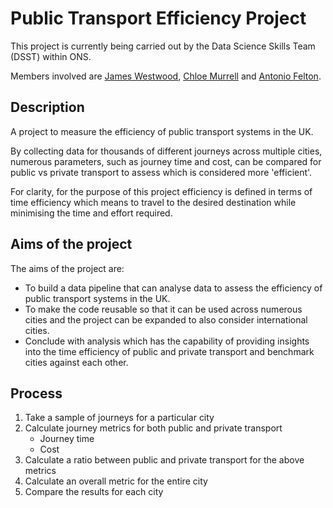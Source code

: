 # Public Transport Efficiency Project

This project is currently being carried out by the Data Science Skills Team (DSST) within ONS.

Members involved are [James Westwood](https://github.com/jwestw), [Chloe Murrell](https://github.com/chloemurrell) and [Antonio Felton](https://github.com/Antonio-John).

## Description
A project to measure the efficiency of public transport systems in the UK. 

By collecting data for thousands of different journeys across multiple cities, numerous parameters, such as journey time and cost, can be compared for public vs private transport  to assess which is considered more 'efficient'.

For clarity, for the purpose of this project efficiency is defined in terms of time efficiency which means to travel to the desired destination while minimising the time and effort required. 

## Aims of the project 
The aims of the project are:
- To build a data pipeline that can analyse data to assess the efficiency of public transport systems in the UK. 
- To make the code reusable so that it can be used across numerous cities and the project can be expanded to also consider international cities.
- Conclude with analysis which has the capability of providing insights into the time efficiency of public and private transport and benchmark cities against each other. 

## Process
1. Take a sample of journeys for a particular city
2. Calculate journey metrics for both public and private transport 
   - Journey time 
   - Cost 
3. Calculate a ratio between public and private transport for the above metrics
4. Calculate an overall metric for the entire city
5. Compare the results for each city 
